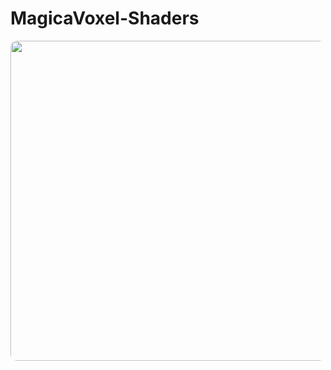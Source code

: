 # MagicaVoxel-Shaders
<img src="img/fractal.png" width="512" style="border-radius:10px;margin:auto;"/>
